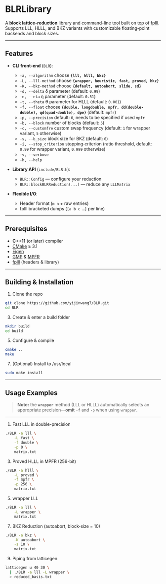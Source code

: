 # BLRLibrary

A **block lattice-reduction** library and command-line tool built on top of [fplll](https://github.com/fplll/fplll).  
Supports LLL, HLLL, and BKZ variants with customizable floating-point backends and block sizes.

---

## Features

- **CLI front-end** (`BLR`):  
  - `-a, --algorithm` choose **`{lll, hlll, bkz}`**  
  - `-L, --lll-method` choose **`{wrapper, heuristic, fast, proved, hkz}`**  
  - `-K, --bkz-method` choose **`{default, autoabort, slide, sd}`**  
  - `-d, --delta` δ parameter (default: `0.99`)  
  - `-e, --eta` η parameter (default: `0.51`)  
  - `-t, --theta` θ parameter for HLLL (default: `0.001`)  
  - `-f, --float` choose **`{double, longdouble, mpfr, dd(double-dobble), qd(quad-double), dpe}`** (default: `mpfr`)  
  - `-p, --precision` default: `0`, needs to be specified if used `mpfr`
  - `-b, --block` number of blocks (default: `5`)  
  - `-c, --customfre` custom swap frequency (default: `1` for wrapper variant, `5` otherwise)
  - `-s, --b_size` block size for BKZ (default: `0`)  
  - `-i, --stop_criterion` stopping‐criterion (ratio threshold, default: `0.99` for wrapper variant, `0.999` otherwise)
  - `-v, --verbose`  
  - `-h, --help`

- **Library API** (`include/BLR.h`):  
  - `BLR::Config` — configure your reduction  
  - `BLR::blockBLRReduction(...)` — reduce any `LLLMatrix`

- **Flexible I/O**:  
  - Header format (`m n` + raw entries)  
  - fplll bracketed dumps (`[a b c …]` per line)

---

## Prerequisites

- **C++11** (or later) compiler  
- [CMake](https://cmake.org/) ≥ 3.1  
- [Eigen](https://eigen.tuxfamily.org/)  
- [GMP](https://gmplib.org/) & [MPFR](https://www.mpfr.org/)  
- [fplll](https://github.com/fplll/fplll) (headers & library)  

---

## Building & Installation

1. Clone the repo
```bash
git clone https://github.com/yijinwang7/BLR.git
cd BLR
```

3. Create & enter a build folder
```bash
mkdir build
cd build
```

5. Configure & compile
```bash
cmake ..
make
``` 

7. (Optional) Install to /usr/local
```bash
sudo make install
```
---

## Usage Examples

> **Note:** the **`wrapper`** method (LLL or HLLL) automatically selects an appropriate precision—**omit** `-f` and `-p` when using `wrapper`.

---

1. Fast LLL in double-precision
```bash
./BLR -a lll \
    -L fast \
    -f double \
    -p 0 \
    matrix.txt
```


3. Proved HLLL in MPFR (256-bit)
```bash
./BLR -a hlll \
    -L proved \
    -f mpfr \
    -p 256 \
    matrix.txt
```

5. wrapper LLL
```bash
./BLR -a lll \
    -L wrapper \
    matrix.txt
```

7. BKZ Reduction (autoabort, block-size = 10)
```bash
./BLR -a bkz \
    -K autoabort \
    -s 10 \
    matrix.txt
```

9. Piping from latticegen
```bash
latticegen u 40 30 \
  | ./BLR -a lll -L wrapper \
  > reduced_basis.txt
```


